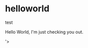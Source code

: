 # helloworld
test
<html>
 <head>
  <title>PHP Test</title>
 </head>
 <body>
 <p>Hello World, I'm just checking you out.</p>'> 
 </body>
</html>
